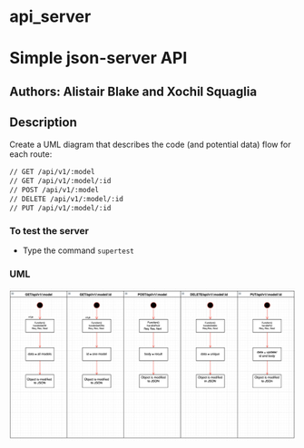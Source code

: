 # api_server
# Simple json-server API

## Authors: Alistair Blake and Xochil Squaglia

## Description

Create a UML diagram that describes the code (and potential data) flow for each route:

```
// GET /api/v1/:model
// GET /api/v1/:model/:id
// POST /api/v1/:model
// DELETE /api/v1/:model/:id
// PUT /api/v1/:model/:id

```

### To test the server

* Type the command `supertest`

### UML
![diagram](/docs/assets/lab9.jpg)

